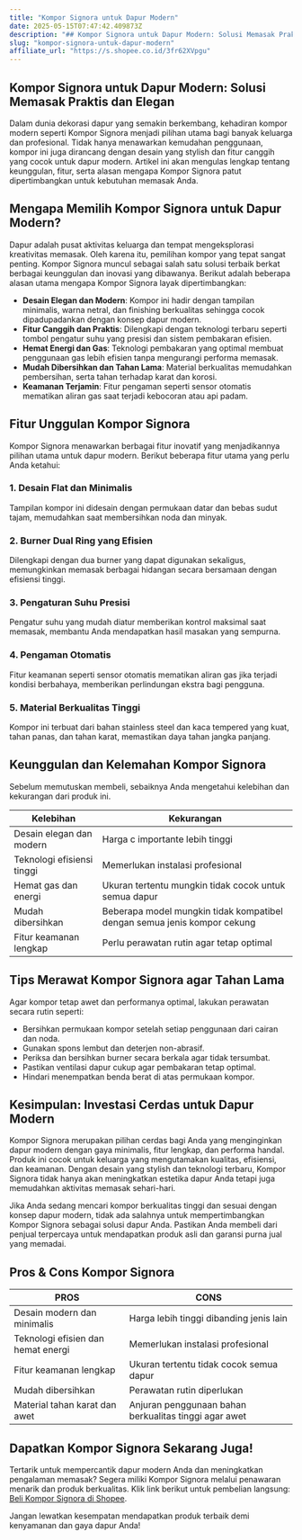 ```yaml
---
title: "Kompor Signora untuk Dapur Modern"
date: 2025-05-15T07:47:42.409873Z
description: "## Kompor Signora untuk Dapur Modern: Solusi Memasak Praktis dan Elegan..."
slug: "kompor-signora-untuk-dapur-modern"
affiliate_url: "https://s.shopee.co.id/3fr62XVpgu"
---
```

## Kompor Signora untuk Dapur Modern: Solusi Memasak Praktis dan Elegan

Dalam dunia dekorasi dapur yang semakin berkembang, kehadiran kompor modern seperti Kompor Signora menjadi pilihan utama bagi banyak keluarga dan profesional. Tidak hanya menawarkan kemudahan penggunaan, kompor ini juga dirancang dengan desain yang stylish dan fitur canggih yang cocok untuk dapur modern. Artikel ini akan mengulas lengkap tentang keunggulan, fitur, serta alasan mengapa Kompor Signora patut dipertimbangkan untuk kebutuhan memasak Anda.

## Mengapa Memilih Kompor Signora untuk Dapur Modern?

Dapur adalah pusat aktivitas keluarga dan tempat mengeksplorasi kreativitas memasak. Oleh karena itu, pemilihan kompor yang tepat sangat penting. Kompor Signora muncul sebagai salah satu solusi terbaik berkat berbagai keunggulan dan inovasi yang dibawanya. Berikut adalah beberapa alasan utama mengapa Kompor Signora layak dipertimbangkan:

- **Desain Elegan dan Modern**: Kompor ini hadir dengan tampilan minimalis, warna netral, dan finishing berkualitas sehingga cocok dipadupadankan dengan konsep dapur modern.
- **Fitur Canggih dan Praktis**: Dilengkapi dengan teknologi terbaru seperti tombol pengatur suhu yang presisi dan sistem pembakaran efisien.
- **Hemat Energi dan Gas**: Teknologi pembakaran yang optimal membuat penggunaan gas lebih efisien tanpa mengurangi performa memasak.
- **Mudah Dibersihkan dan Tahan Lama**: Material berkualitas memudahkan pembersihan, serta tahan terhadap karat dan korosi.
- **Keamanan Terjamin**: Fitur pengaman seperti sensor otomatis mematikan aliran gas saat terjadi kebocoran atau api padam.

## Fitur Unggulan Kompor Signora

Kompor Signora menawarkan berbagai fitur inovatif yang menjadikannya pilihan utama untuk dapur modern. Berikut beberapa fitur utama yang perlu Anda ketahui:

### 1. Desain Flat dan Minimalis

Tampilan kompor ini didesain dengan permukaan datar dan bebas sudut tajam, memudahkan saat membersihkan noda dan minyak.

### 2. Burner Dual Ring yang Efisien

Dilengkapi dengan dua burner yang dapat digunakan sekaligus, memungkinkan memasak berbagai hidangan secara bersamaan dengan efisiensi tinggi.

### 3. Pengaturan Suhu Presisi

Pengatur suhu yang mudah diatur memberikan kontrol maksimal saat memasak, membantu Anda mendapatkan hasil masakan yang sempurna.

### 4. Pengaman Otomatis

Fitur keamanan seperti sensor otomatis mematikan aliran gas jika terjadi kondisi berbahaya, memberikan perlindungan ekstra bagi pengguna.

### 5. Material Berkualitas Tinggi

Kompor ini terbuat dari bahan stainless steel dan kaca tempered yang kuat, tahan panas, dan tahan karat, memastikan daya tahan jangka panjang.

## Keunggulan dan Kelemahan Kompor Signora

Sebelum memutuskan membeli, sebaiknya Anda mengetahui kelebihan dan kekurangan dari produk ini.

| Kelebihan                     | Kekurangan                          |
|------------------------------|--------------------------------------|
| Desain elegan dan modern    | Harga c importante lebih tinggi     |
| Teknologi efisiensi tinggi  | Memerlukan instalasi profesional   |
| Hemat gas dan energi        | Ukuran tertentu mungkin tidak cocok untuk semua dapur |
| Mudah dibersihkan           | Beberapa model mungkin tidak kompatibel dengan semua jenis kompor cekung |
| Fitur keamanan lengkap     | Perlu perawatan rutin agar tetap optimal |

## Tips Merawat Kompor Signora agar Tahan Lama

Agar kompor tetap awet dan performanya optimal, lakukan perawatan secara rutin seperti:

- Bersihkan permukaan kompor setelah setiap penggunaan dari cairan dan noda.
- Gunakan spons lembut dan deterjen non-abrasif.
- Periksa dan bersihkan burner secara berkala agar tidak tersumbat.
- Pastikan ventilasi dapur cukup agar pembakaran tetap optimal.
- Hindari menempatkan benda berat di atas permukaan kompor.

## Kesimpulan: Investasi Cerdas untuk Dapur Modern

Kompor Signora merupakan pilihan cerdas bagi Anda yang menginginkan dapur modern dengan gaya minimalis, fitur lengkap, dan performa handal. Produk ini cocok untuk keluarga yang mengutamakan kualitas, efisiensi, dan keamanan. Dengan desain yang stylish dan teknologi terbaru, Kompor Signora tidak hanya akan meningkatkan estetika dapur Anda tetapi juga memudahkan aktivitas memasak sehari-hari.

Jika Anda sedang mencari kompor berkualitas tinggi dan sesuai dengan konsep dapur modern, tidak ada salahnya untuk mempertimbangkan Kompor Signora sebagai solusi dapur Anda. Pastikan Anda membeli dari penjual terpercaya untuk mendapatkan produk asli dan garansi purna jual yang memadai.

## Pros & Cons Kompor Signora

| **PROS**                                     | **CONS**                                   |
|----------------------------------------------|--------------------------------------------|
| Desain modern dan minimalis               | Harga lebih tinggi dibanding jenis lain  |
| Teknologi efisien dan hemat energi       | Memerlukan instalasi profesional        |
| Fitur keamanan lengkap                     | Ukuran tertentu tidak cocok semua dapur |
| Mudah dibersihkan                         | Perawatan rutin diperlukan            |
| Material tahan karat dan awet               | Anjuran penggunaan bahan berkualitas tinggi agar awet |

## Dapatkan Kompor Signora Sekarang Juga!

Tertarik untuk mempercantik dapur modern Anda dan meningkatkan pengalaman memasak? Segera miliki Kompor Signora melalui penawaran menarik dan produk berkualitas. Klik link berikut untuk pembelian langsung: [Beli Kompor Signora di Shopee](https://s.shopee.co.id/3fr62XVpgu).

Jangan lewatkan kesempatan mendapatkan produk terbaik demi kenyamanan dan gaya dapur Anda!